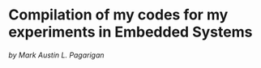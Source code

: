# Compilation of my codes for my experiments in Embedded Systems
###### by Mark Austin L. Pagarigan
